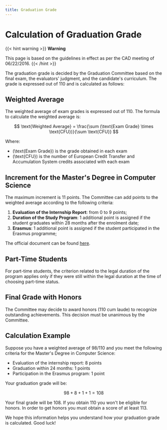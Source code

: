 ```yaml
---
title: Graduation Grade
---
```

# Calculation of Graduation Grade

{{< hint warning >}}
<i class="fa-solid fa-triangle-exclamation" style="color: #FFD43B;"></i> **Warning**

This page is based on the guidelines in effect as per the CAD meeting of 06/22/2016.
{{< /hint >}}

The graduation grade is decided by the Graduation Committee based on the final exam, the evaluators' judgment, and the candidate's curriculum. The grade is expressed out of 110 and is calculated as follows:

## Weighted Average

The weighted average of exam grades is expressed out of 110. The formula to calculate the weighted average is:

$$
\text{Weighted Average} = \frac{\sum (\text{Exam Grade} \times \text{CFU})}{\sum \text{CFU}}
$$

Where:
- \(\text{Exam Grade}\) is the grade obtained in each exam
- \(\text{CFU}\) is the number of European Credit Transfer and Accumulation System credits associated with each exam

## Increment for the Master's Degree in Computer Science

The maximum increment is 11 points. The Committee can add points to the weighted average according to the following criteria:

1. **Evaluation of the Internship Report**: from 0 to 9 points;
2. **Duration of the Study Program**: 1 additional point is assigned if the student graduates within 28 months after the enrolment date;
3. **Erasmus**: 1 additional point is assigned if the student participated in the Erasmus programme;

The official document can be found [here](https://corsidilaurea.uniroma1.it/sites/default/files/calcolovotodilaurea-calculationfothedegreegrade_-_documenti_google_2_1_1.pdf).
## Part-Time Students

For part-time students, the criterion related to the legal duration of the program applies only if they were still within the legal duration at the time of choosing part-time status.

## Final Grade with Honors

The Committee may decide to award honors (110 cum laude) to recognize outstanding achievements. This decision must be unanimous by the Committee.

## Calculation Example

Suppose you have a weighted average of 98/110 and you meet the following criteria for the Master's Degree in Computer Science:

- Evaluation of the internship report: 8 points
- Graduation within 24 months: 1 points
- Participation in the Erasmus program: 1 point

Your graduation grade will be:

$$
98 + 8 + 1 + 1 = 108
$$

Your final grade will be 108. If you obtain 110 you won't be eligible for honors. In order to get honors you must obtain a score of at least 113.

We hope this information helps you understand how your graduation grade is calculated. Good luck!
